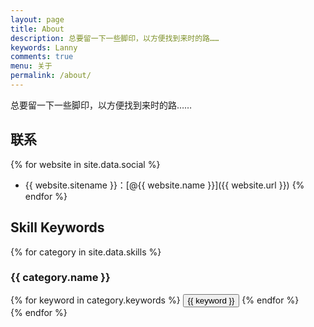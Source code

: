 ```yaml
---
layout: page
title: About
description: 总要留一下一些脚印，以方便找到来时的路……
keywords: Lanny
comments: true
menu: 关于
permalink: /about/
---
```


总要留一下一些脚印，以方便找到来时的路……

## 联系

{% for website in site.data.social %}
* {{ website.sitename }}：[@{{ website.name }}]({{ website.url }})
{% endfor %}

## Skill Keywords

{% for category in site.data.skills %}
### {{ category.name }}
<div class="btn-inline">
{% for keyword in category.keywords %}
<button class="btn btn-outline" type="button">{{ keyword }}</button>
{% endfor %}
</div>
{% endfor %}
